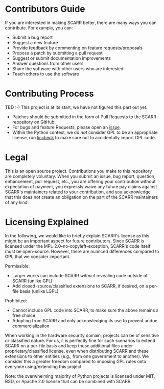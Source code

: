 # Contributors Guide

If you are interested in making SCARR better, there are many ways you can contribute. For example, you can:

* Submit a bug report
* Suggest a new feature
* Provide feedback by commenting on feature requests/proposals
* Propose a patch by submitting a pull request
* Suggest or submit documentation improvements
* Answer questions from other users
* Share the software with other users who are interested
* Teach others to use the software

# Contributing Process

TBD :-) This project is at its start, we have not figured this part out yet.

* Patches should be submitted in the form of Pull Requests to the SCARR repository on GitHub.
* For bugs and feature Requests, please open an [issue](https://github.com/decryptofy/scarr/issues).
* Within the Python context, we do *not* consider GPL to be an appropriate license, run [liccheck](https://pypi.org/project/liccheck/) to make sure not to accidentally import GPL code.

# Legal

This is an open source project. Contributions you make to this repository are completely voluntary. When you submit an issue, bug report, question, enhancement, pull request, etc., you are offering your contribution without expectation of payment, you expressly waive any future pay claims against SCARR's maintainers related to your contribution, and you acknowledge that this does not create an obligation on the part of the SCARR maintainers of any kind.

# Licensing Explained

In the following, we would like to briefly explain SCARR's license as this might be an important aspect for future contributors. Since SCARR is licensed under the MPL-2.0-no-copyleft-exception, SCARR's code itself must be open-source. However, there are nuanced differences compared to GPL that we consider important.

Permissible:
* Larger works can include SCARR *without* revealing code outside of SCARR (unlike GPL)
* Add closed-source/classified extensions to SCARR, if desired, on a per-file basis (unlike LGPL)

Prohibited:
* Cannot include GPL code into SCARR, to make sure the above remains a free choice
* Adopting from SCARR and only acknowledging its use to prevent undue commercialization

When working in the hardware security domain, projects can be of sensitive or classified nature. For us, it is perfectly fine for such scenarios to extend SCARR on a per-file basis and keep these additional files under proprietary/classified license, even when distributing SCARR and these extensions to other entities (e.g., from one government to another). We consider this a greater freedom compared to imposing GPL rules onto everyone using/extending this project.

Note: the overwhelming majority of Python projects is licensed under MIT, BSD, or Apache 2.0 license that can be combined with SCARR.